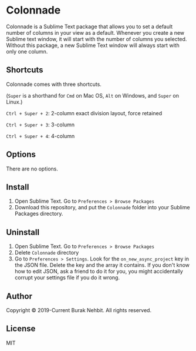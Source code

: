 # Colonnade

Colonnade is a Sublime Text package that allows you to set a default number of columns in your view as a default. Whenever you create a new Sublime text window, it will start with the number of columns you selected. Without this package, a new Sublime Text window will always start with only one column.

## Shortcuts

Colonnade comes with three shortcuts.

(```Super``` is a shorthand for ```Cmd``` on Mac OS, ```Alt``` on Windows, and ```Super``` on Linux.)

```Ctrl + Super + 2```: 2-column exact division layout, force retained

```Ctrl + Super + 3```: 3-column

```Ctrl + Super + 4```: 4-column

## Options

There are no options.

## Install

1) Open Sublime Text. Go to ```Preferences > Browse Packages```
2) Download this repository, and put the ```Colonnade``` folder into your Sublime Packages directory.

## Uninstall

1) Open Sublime Text. Go to ```Preferences > Browse Packages```
2) Delete ```Colonnade``` directory
3) Go to ```Preferences > Settings```. Look for the ```on_new_async_project``` key in the JSON file. Delete the key and the array it contains. If you don't know how to edit JSON, ask a friend to do it for you, you might accidentally corrupt your settings file if you do it wrong.

## Author

Copyright © 2019-Current Burak Nehbit. All rights reserved.

## License

MIT